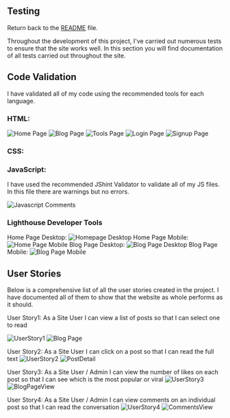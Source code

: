 ## Testing

Return back to the [README](README.md) file.

Throughout the development of this project, I've carried out numerous tests to ensure that the site works well. In this section you will find documentation of all tests carried out throughout the site.

## Code Validation 
I have validated all of my code using the recommended tools for each language.
### HTML: 

![Home Page](https://res.cloudinary.com/dulvjkxha/image/upload/v1704133059/Testing%20Images/Home_Page_Validator_hrewar.png)
![Blog Page](https://res.cloudinary.com/dulvjkxha/image/upload/v1704133059/Testing%20Images/Blog_Page_Validator_Pass_zuoiej.png)
![Tools Page](https://res.cloudinary.com/dulvjkxha/image/upload/v1704140252/Testing%20Images/Tools_Page_Validator_x7rmoz.png)
![Login Page](https://res.cloudinary.com/dulvjkxha/image/upload/v1704133059/Testing%20Images/Login_Page_Validator_up8kjz.png)
![Signup Page](https://res.cloudinary.com/dulvjkxha/image/upload/v1704133059/Testing%20Images/Signup_Page_Validator_f3loqx.png)

### CSS:

### JavaScript: 
I have used the recommended JShint Validator to validate all of my JS files.
In this file there are warnings but no errors. 

![Javascript Comments](https://res.cloudinary.com/dulvjkxha/image/upload/v1704144108/Testing%20Images/JavaScript_Comments_wd4oig.png)

### Lighthouse Developer Tools
Home Page Desktop:
![Homepage Desktop](https://res.cloudinary.com/dulvjkxha/image/upload/v1704180162/Testing%20Images/Light_House_Home_Desktop_i9ukz7.png)
Home Page Mobile:
![Home Page Mobile](https://res.cloudinary.com/dulvjkxha/image/upload/v1704180162/Testing%20Images/Lighthouse_Home_tjocrk.png)
Blog Page Desktop:
![Blog Page Desktop](https://res.cloudinary.com/dulvjkxha/image/upload/v1704180162/Testing%20Images/Lighthouse_Blog_Desktop_i3ez6h.png)
Blog Page Mobile:
![Blog Page Mobile](https://res.cloudinary.com/dulvjkxha/image/upload/v1704180163/Testing%20Images/Lighthouse_Blog_pddyn0.png)

## User Stories
Below is a comprehensive list of all the user stories created in the project. I have documented all of them to show that the website as whole performs as it should. 


User Story1: As a Site User I can view a list of posts so that I can select one to read

![UserStory1](https://res.cloudinary.com/dulvjkxha/image/upload/v1704321221/User%20Stories/UserStory1_acybvl.png)
![Blog Page](https://res.cloudinary.com/dulvjkxha/image/upload/v1704321398/User%20Stories/screencapture-8000-brendancoon-marketingfo-ivmuggd5lko-ws-eu107-gitpod-io-blog-2024-01-03-22_35_36_gyqsy5.png)

User Story2: As a Site User I can click on a post so that I can read the full text
![UserStory2](https://res.cloudinary.com/dulvjkxha/image/upload/v1704322188/User%20Stories/UserStory2_cyaewq.png)
![PostDetail](https://res.cloudinary.com/dulvjkxha/image/upload/v1704322155/User%20Stories/screencapture-8000-brendancoon-marketingfo-ivmuggd5lko-ws-eu107-gitpod-io-the-benefits-of-using-google-analytics-2024-01-03-22_48_37_knl9tb.png)

User Story3: As a Site User / Admin I can view the number of likes on each post so that I can see which is the most popular or viral
![UserStory3](https://res.cloudinary.com/dulvjkxha/image/upload/v1704323155/User%20Stories/UserStory3_xja5p7.png)
![BlogPageView](https://res.cloudinary.com/dulvjkxha/image/upload/v1704321398/User%20Stories/screencapture-8000-brendancoon-marketingfo-ivmuggd5lko-ws-eu107-gitpod-io-blog-2024-01-03-22_35_36_gyqsy5.png)

User Story4: As a Site User / Admin I can view comments on an individual post so that I can read the conversation
![UserStory4](https://res.cloudinary.com/dulvjkxha/image/upload/v1704323623/User%20Stories/UserStory4_m3fwyd.png)
![CommentsView](https://res.cloudinary.com/dulvjkxha/image/upload/v1704322155/User%20Stories/screencapture-8000-brendancoon-marketingfo-ivmuggd5lko-ws-eu107-gitpod-io-the-benefits-of-using-google-analytics-2024-01-03-22_48_37_knl9tb.png)